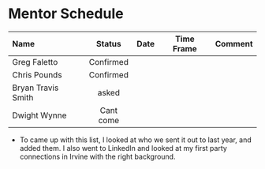 # Mentor Schedule

|Name|Status|Date|Time Frame|Comment|
|:-  |:-:   |:-  |:-:       |:-|
|Greg Faletto|Confirmed| | | |
|Chris Pounds|Confirmed| | | |
|Bryan Travis Smith|asked| | | |
|Dwight Wynne|Cant come| | | |



* To came up with this list, I looked at who we sent it out to last year, and added them.
  I also went to LinkedIn and looked at my first party connections in Irvine with the right
  background.


